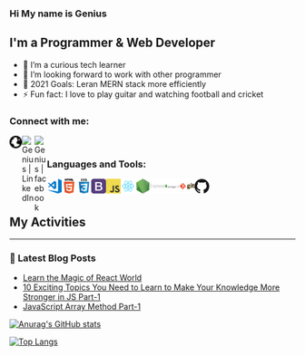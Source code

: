 ### Hi My name is Genius

## I'm a Programmer & Web Developer

- 🌱 I’m a curious tech learner 
- 👯 I’m looking forward to work with other programmer 
- 🥅 2021 Goals: Leran MERN stack more efficiently
- ⚡ Fun fact: I love to play guitar and watching football and cricket

### Connect with me:

[<img align="left" alt="" width="22px" src="https://raw.githubusercontent.com/iconic/open-iconic/master/svg/globe.svg" />][portfolio]
[<img align="left" alt="Genius | LinkedIn" width="22px" src="https://cdn.jsdelivr.net/npm/simple-icons@v3/icons/linkedin.svg" />][linkedin]
[<img align="left" alt="Genius | facebook" width="22px" src="https://cdn.jsdelivr.net/npm/simple-icons@v3/icons/facebook.svg" />][facebook]

<br/>

### Languages and Tools:

[<img align="left" alt="Visual Studio Code" width="26px" src="https://raw.githubusercontent.com/github/explore/80688e429a7d4ef2fca1e82350fe8e3517d3494d/topics/visual-studio-code/visual-studio-code.png" />][webdevplaylist]
[<img align="left" alt="HTML5" width="26px" src="https://raw.githubusercontent.com/github/explore/80688e429a7d4ef2fca1e82350fe8e3517d3494d/topics/html/html.png" />][webdevplaylist]
[<img align="left" alt="CSS3" width="26px" src="https://raw.githubusercontent.com/github/explore/80688e429a7d4ef2fca1e82350fe8e3517d3494d/topics/css/css.png" />][cssplaylist]
[<img align="left" alt="Bootstrap5" width="26px" src="https://raw.githubusercontent.com/github/explore/80688e429a7d4ef2fca1e82350fe8e3517d3494d/topics/bootstrap/bootstrap.png" />][cssplaylist]
[<img align="left" alt="JavaScript" width="26px" src="https://raw.githubusercontent.com/github/explore/80688e429a7d4ef2fca1e82350fe8e3517d3494d/topics/javascript/javascript.png" />][jsplaylist]
[<img align="left" alt="React" width="26px" src="https://raw.githubusercontent.com/github/explore/80688e429a7d4ef2fca1e82350fe8e3517d3494d/topics/react/react.png" />][reactplaylist]
[<img align="left" alt="Node.js" width="26px" src="https://raw.githubusercontent.com/github/explore/80688e429a7d4ef2fca1e82350fe8e3517d3494d/topics/nodejs/nodejs.png" />][webdevplaylist]
[<img align="left" alt="Express.js" width="26px" src="https://raw.githubusercontent.com/github/explore/80688e429a7d4ef2fca1e82350fe8e3517d3494d/topics/express/express.png" />][webdevplaylist]
[<img align="left" alt="MongoDB" width="26px" src="https://raw.githubusercontent.com/github/explore/80688e429a7d4ef2fca1e82350fe8e3517d3494d/topics/mongodb/mongodb.png" />][webdevplaylist]
[<img align="left" alt="Git" width="26px" src="https://raw.githubusercontent.com/github/explore/80688e429a7d4ef2fca1e82350fe8e3517d3494d/topics/git/git.png" />][webdevplaylist]
[<img align="left" alt="GitHub" width="26px" src="https://raw.githubusercontent.com/github/explore/78df643247d429f6cc873026c0622819ad797942/topics/github/github.png" />][webdevplaylist]

<br />
<br />

## My Activities

---
 

### 📕 Latest Blog Posts

<!-- BLOG-POST-LIST:START -->
- [Learn the Magic of React World](https://genius15.medium.com/learn-the-magic-of-react-world-d18b26bed124?source=rss-a36aa5f4ee59------2)
- [10 Exciting Topics You Need to Learn to Make Your Knowledge More Stronger in JS Part-1](https://genius15.medium.com/10-exciting-topics-you-need-to-learn-to-make-your-knowledge-more-stronger-in-js-part-1-7ab0fd1ef895?source=rss-a36aa5f4ee59------2)
- [JavaScript Array Method Part-1](https://genius15.medium.com/javascript-array-method-part-1-32b2c90520f1?source=rss-a36aa5f4ee59------2)
<!-- BLOG-POST-LIST:END -->


[![Anurag's GitHub stats](https://github-readme-stats.vercel.app/api?username=Genius15066&theme=nightowl&show_icons=true)](https://github.com/anuraghazra/github-readme-stats)

[![Top Langs](https://github-readme-stats.vercel.app/api/top-langs/?username=Genius15066&theme=nightowl)](https://github.com/anuraghazra/github-readme-stats)


[portfolio]: https://my-portfolio-66.web.app/
[facebook]: https://www.facebook.com/profile.php?id=100012109721854
[linkedin]: https://www.linkedin.com/in/genius-1809015/
[webdevplaylist]: https://www.youtube.com/playlist?list=PLkwxH9e_vrAJ0WbEsFA9W3I1W-g_BTsbt
[jsplaylist]: https://www.youtube.com/playlist?list=PLkwxH9e_vrALRJKu7wfXby3MKeflhTu6B
[cssplaylist]: https://www.youtube.com/playlist?list=PLkwxH9e_vrALSdvZuEh6gqQdmDoDIoqz4
[reactplaylist]: https://www.youtube.com/playlist?list=PLkwxH9e_vrAK4TdffpxKY3QGyHCpxFcQ0

